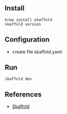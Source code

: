 ## Install
```
brew install skaffold
skaffold version
```
## Configuration
- create file skaffold.yaml

## Run
```
skaffold dev
```

## References
- [Skaffold](https://skaffold.dev/)